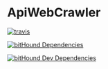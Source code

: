 # ApiWebCrawler

[![travis](https://travis-ci.org/KinderGouello/ApiWebCrawler.svg?branch=master)](https://travis-ci.org/KinderGouello/ApiWebCrawler.svg?branch=master)

[![bitHound Dependencies](https://www.bithound.io/github/KinderGouello/ApiWebCrawler/badges/dependencies.svg)](https://www.bithound.io/github/KinderGouello/ApiWebCrawler/master/dependencies/npm)

[![bitHound Dev Dependencies](https://www.bithound.io/github/KinderGouello/ApiWebCrawler/badges/devDependencies.svg)](https://www.bithound.io/github/KinderGouello/ApiWebCrawler/master/dependencies/npm)
